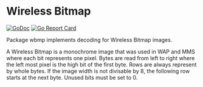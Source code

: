 # Wireless Bitmap

[![GoDoc](https://godoc.org/github.com/bake/wbmp?status.svg)](https://godoc.org/github.com/bake/wbmp)
[![Go Report Card](https://goreportcard.com/badge/github.com/bake/wbmp)](https://goreportcard.com/report/github.com/bake/wbmp)

Package wbmp implements decoding for Wireless Bitmap images.

A Wireless Bitmap is a monochrome image that was used in WAP and MMS where each
bit represents one pixel. Bytes are read from left to right where the left most
pixel is the high bit of the first byte. Rows are always represent by whole
bytes. If the image width is not divisable by 8, the following row starts at the
next byte. Unused bits must be set to 0.
